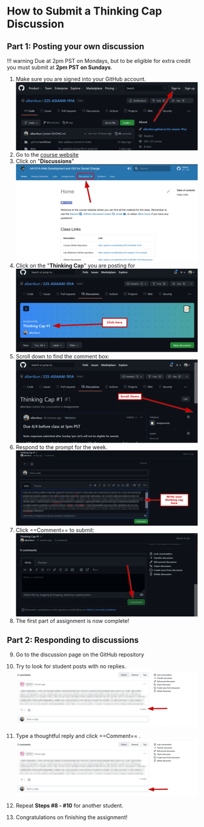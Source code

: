# How to Submit a Thinking Cap Discussion

## Part 1: Posting your own discussion

!!! warning
    Due at 2pm PST on Mondays, but to be eligible for extra credit you must submit at **2pm PST on Sundays**.

1. Make sure you are signed into your GitHub account. ![./media/thinkingcap0.png](media/thinkingcap0.png)
2. Go to the [course website](https://albertkun.github.io/22S-ASIAAM-191A/)
3. Click on "**Discussions**" ![./media/thinkingcap1.png](media/thinkingcap1.png)
4. Click on the "**Thinking Cap**" you are posting for ![./media/thinkingcap3.png](media/thinkingcap3.png)
5. Scroll down to find the comment box: ![./media/thinkingcap4.png](media/thinkingcap4.png)
6. Respond to the prompt for the week. ![./media/thinkingcap5.png](media/thinkingcap_response.png)
7. Click ==Comment== to submit: ![./media/thinkingcap5.png](media/thinkingcap5.png)
8. The first part of assignment is now complete!

## Part 2: Responding to discussions

9. Go to the discussion page on the GitHub repository

10. Try to look for student posts with no replies. ![./media/thinkingcap8.png](media/thinkingcap8.png)

11. Type a thoughtful reply and click ==Comment== .![./media/thinkingcap9.png](media/thinkingcap9.png)

12. Repeat **Steps #8 - #10** for another student.

13. Congratulations on finishing the assignment!
